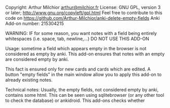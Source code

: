 Copyright: Arthur Milchior arthur@milchior.fr
License: GNU GPL, version 3 or later; http://www.gnu.org/copyleft/gpl.html
Feel free to contribute to this code on https://github.com/Arthur-Milchior/anki-delete-empty-fields
Anki Add-on number: 215304215

WARNING: IF for some reason, you want notes with a field being entirely whitespaces (i.e. space, tab, newline,...) DO NOT USE THIS ADD-ON

Usage: sometime a field which appears empty in the browser is not considered as empty by anki. 
This add-on ensures that notes with an empty are considered empty by anki.

This fact is ensured only for new cards and cards which are edited. A button "empty fields" in the main window allow you to apply this add-on to already existing notes.


Technical notes:
Usually, the empty fields, not considered empty by anki, contains some html. This can be seen using sqlitebrowser (or any other tool to check the database) or ankidroid. This add-ons checks whether 